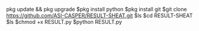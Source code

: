 pkg update && pkg upgrade
$pkg install python
$pkg install git
$git clone https://github.com/ASI-CASPER/RESULT-SHEAT.git
$ls
$cd RESULT-SHEAT
$ls
$chmod +x RESULT.py
$python RESULT.py
